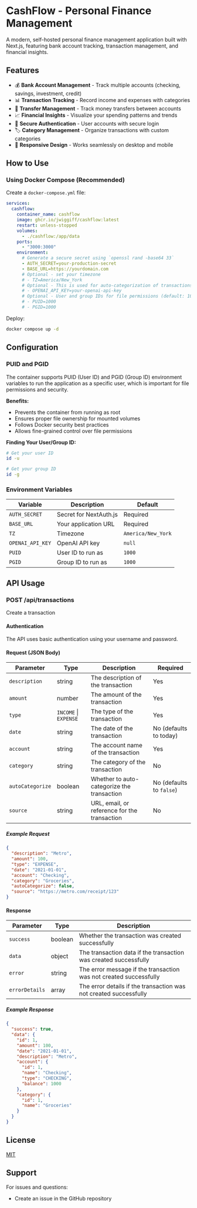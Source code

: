 # CashFlow - Personal Finance Management

A modern, self-hosted personal finance management application built with Next.js, featuring bank account tracking, transaction management, and financial insights.

## Features

- 💰 **Bank Account Management** - Track multiple accounts (checking, savings, investment, credit)
- 📊 **Transaction Tracking** - Record income and expenses with categories
- 🔄 **Transfer Management** - Track money transfers between accounts
- 📈 **Financial Insights** - Visualize your spending patterns and trends
- 🔐 **Secure Authentication** - User accounts with secure login
- 🏷️ **Category Management** - Organize transactions with custom categories
- 📱 **Responsive Design** - Works seamlessly on desktop and mobile

## How to Use

### Using Docker Compose (Recommended)

Create a `docker-compose.yml` file:

```yaml
services:
  cashflow:
    container_name: cashflow
    image: ghcr.io/jwiggiff/cashflow:latest
    restart: unless-stopped
    volumes:
      - ./cashflow:/app/data
    ports:
      - "3000:3000"
    environment:
      # Generate a secure secret using `openssl rand -base64 33`
      - AUTH_SECRET=your-production-secret
      - BASE_URL=https://yourdomain.com
      # Optional - set your timezone
      # - TZ=America/New_York
      # Optional - This is used for auto-categorization of transactions
      # - OPENAI_API_KEY=your-openai-api-key
      # Optional - User and group IDs for file permissions (default: 1000)
      # - PUID=1000
      # - PGID=1000
```

Deploy:

```bash
docker compose up -d
```

## Configuration

### PUID and PGID

The container supports PUID (User ID) and PGID (Group ID) environment variables to run the application as a specific user, which is important for file permissions and security.

**Benefits:**
- Prevents the container from running as root
- Ensures proper file ownership for mounted volumes
- Follows Docker security best practices
- Allows fine-grained control over file permissions

**Finding Your User/Group ID:**
```bash
# Get your user ID
id -u

# Get your group ID
id -g
```

### Environment Variables

| Variable         | Description            | Default            |
| ---------------- | ---------------------- | ------------------ |
| `AUTH_SECRET`    | Secret for NextAuth.js | Required           |
| `BASE_URL`       | Your application URL   | Required           |
| `TZ`             | Timezone               | `America/New_York` |
| `OPENAI_API_KEY` | OpenAI API key         | `null`             |
| `PUID`           | User ID to run as      | `1000`             |
| `PGID`           | Group ID to run as     | `1000`             |

## API Usage

### POST /api/transactions

Create a transaction

#### Authentication

The API uses basic authentication using your username and password.

#### Request (JSON Body)

| Parameter        | Type                  | Description                                | Required                 |
| ---------------- | --------------------- | ------------------------------------------ | ------------------------ |
| `description`    | string                | The description of the transaction         | Yes                      |
| `amount`         | number                | The amount of the transaction              | Yes                      |
| `type`           | `INCOME` \| `EXPENSE` | The type of the transaction                | Yes                      |
| `date`           | string                | The date of the transaction                | No (defaults to today)   |
| `account`        | string                | The account name of the transaction        | Yes                      |
| `category`       | string                | The category of the transaction            | No                       |
| `autoCategorize` | boolean               | Whether to auto-categorize the transaction | No (defaults to `false`) |
| `source`         | string                | URL, email, or reference for the transaction | No                       |

##### Example Request

```json
{
  "description": "Metro",
  "amount": 100,
  "type": "EXPENSE",
  "date": "2021-01-01",
  "account": "Checking",
  "category": "Groceries",
  "autoCategorize": false,
  "source": "https://metro.com/receipt/123"
}
```

#### Response

| Parameter      | Type    | Description                                                       |
| -------------- | ------- | ----------------------------------------------------------------- |
| `success`      | boolean | Whether the transaction was created successfully                  |
| `data`         | object  | The transaction data if the transaction was created successfully  |
| `error`        | string  | The error message if the transaction was not created successfully |
| `errorDetails` | array   | The error details if the transaction was not created successfully |

##### Example Response

```json
{
  "success": true,
  "data": {
    "id": 1,
    "amount": 100,
    "date": "2021-01-01",
    "description": "Metro",
    "account": {
      "id": 1,
      "name": "Checking",
      "type": "CHECKING",
      "balance": 1000
    },
    "category": {
      "id": 1,
      "name": "Groceries"
    }
  }
}
```

## License

[MIT](https://opensource.org/licenses/MIT)

## Support

For issues and questions:

- Create an issue in the GitHub repository
